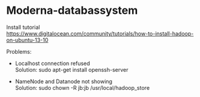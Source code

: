 # Moderna-databassystem
Install tutorial <br/>
https://www.digitalocean.com/community/tutorials/how-to-install-hadoop-on-ubuntu-13-10

Problems:<br/>
* Localhost connection refused<br/>
Solution: sudo apt-get install openssh-server

* NameNode and Datanode not showing<br/>
Solution: sudo chown -R jb:jb /usr/local/hadoop_store
